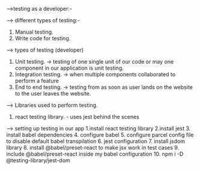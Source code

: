 -->testing as a developer:-

--> different types of testing:-
1. Manual testing.
2. Write code for testing.

--> types of testing (developer)
1. Unit testing. -> testing of one single unit of our code or may one component in our application is unit testing.
2. Integration testing. -> when multiple components collaborated to perform a feature
3. End to end testing. -> testing from as soon as user lands on the website to the user leaves the website. 

--> Libraries used to perform testing.
1. react testing library. - uses jest behind the scenes

--> setting up testing in our app
1.install react testing library
2.install jest
3. install babel dependencies
4. configure babel
5. configure parcel config file to disable default babel transpilation
6. jest configuration
7. install jsdom library
8. install @babel/preset-react to make jsx work in test cases
9. include @babel/preset-react inside my babel configuration
10. npm i -D @testing-library/jest-dom